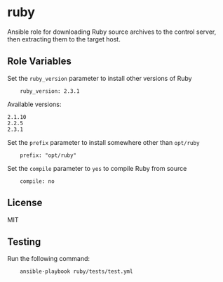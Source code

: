 ruby
=========

Ansible role for downloading Ruby source archives to the control server, then extracting them to the target host.

Role Variables
--------------
Set the ```ruby_version``` parameter to install other versions of Ruby

        ruby_version: 2.3.1
        
Available versions:

    2.1.10
    2.2.5
    2.3.1

Set the ```prefix``` parameter to install somewhere other than ```opt/ruby```

        prefix: "opt/ruby"

Set the ```compile``` parameter to ```yes``` to compile Ruby from source

        compile: no
        
License
-------

MIT

Testing
-------
Run the following command:

        ansible-playbook ruby/tests/test.yml

